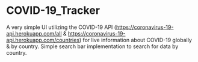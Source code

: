 # COVID-19_Tracker

A very simple UI utilizing the COVID-19 API (https://coronavirus-19-api.herokuapp.com/all & https://coronavirus-19-api.herokuapp.com/countries) for live information about COVID-19 globally & by country. Simple search bar implementation to search for data by country.

